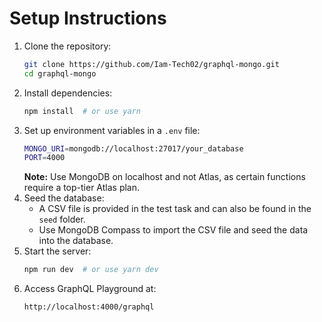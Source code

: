 # Setup Instructions

1. Clone the repository:
   ```sh
   git clone https://github.com/Iam-Tech02/graphql-mongo.git
   cd graphql-mongo
   ```
2. Install dependencies:
   ```sh
   npm install  # or use yarn
   ```
3. Set up environment variables in a `.env` file:
   ```sh
   MONGO_URI=mongodb://localhost:27017/your_database
   PORT=4000
   ```
   **Note:** Use MongoDB on localhost and not Atlas, as certain functions require a top-tier Atlas plan.
4. Seed the database:
   - A CSV file is provided in the test task and can also be found in the `seed` folder.
   - Use MongoDB Compass to import the CSV file and seed the data into the database.
5. Start the server:
   ```sh
   npm run dev  # or use yarn dev
   ```
6. Access GraphQL Playground at:
   ```
   http://localhost:4000/graphql
   ```

